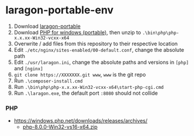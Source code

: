 laragon-portable-env
====================
1. Download [laragon-portable](https://laragon.org/download/)
2. Download [PHP for windows (portable)](https://windows.php.net/download), then unzip to `.\bin\php\php-x.x.xx-Win32-vcxx-x64`
3. Overwrite / add files from this repository to their respective location
4. Edit `./etc/nginx/sites-enabled/00-default.conf`, change the absolute path
5. Edit `./usr/laragon.ini`, change the absolute paths and versions in `[php]` and `[nginx]`
6. `git clone https://XXXXXXX.git www`, `www` is the git repo
7. Run `.\composer-install.cmd`
8. Run `.\bin\php\php-x.x.xx-Win32-vcxx-x64\start-php-cgi.cmd`
9. Run `.\laragon.exe`, the default port `:8080` should not collide


### PHP
- https://windows.php.net/downloads/releases/archives/
  - [php-8.0.0-Win32-vs16-x64.zip](https://windows.php.net/downloads/releases/archives/php-8.0.0-Win32-vs16-x64.zip)
